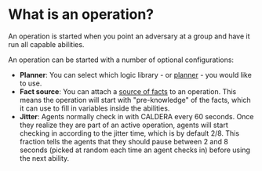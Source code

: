 What is an operation?
=================

An operation is started when you point an adversary at a group and have it run all capable abilities. 

An operation can be started with a number of optional configurations:

* **Planner**: You can select which logic library - or [planner](What-is-a-planner.md) - you would like to use.
* **Fact source**: You can attach a [source of facts](What-is-a-fact.md) to an operation. This means the operation will start with "pre-knowledge" of the facts, which it can use to fill in variables inside the abilities. 
* **Jitter**: Agents normally check in with CALDERA every 60 seconds. Once they realize they are part of an active operation, agents will start checking in according to the jitter time, which is by default 2/8. This fraction tells the agents that they should pause between 2 and 8 seconds (picked at random each time an agent checks in) before using the next ability. 